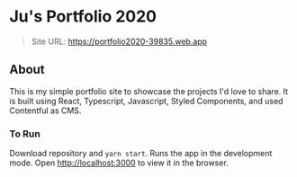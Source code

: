 # Ju's Portfolio 2020

> Site URL: https://portfolio2020-39835.web.app  

## About

This is my simple portfolio site to showcase the projects I'd love to share.
It is built using React, Typescript, Javascript, Styled Components, 
and used Contentful as CMS.

### To Run
Download repository and  `yarn start`. Runs the app in the development mode.
Open [http://localhost:3000](http://localhost:3000) to view it in the browser.



